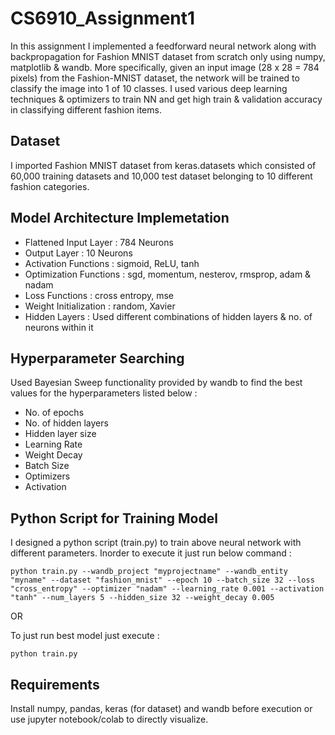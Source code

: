 # CS6910_Assignment1


In this assignment I implemented a feedforward neural network along with backpropagation for Fashion MNIST dataset from scratch only using numpy, matplotlib & wandb. More specifically, given an input image (28 x 28 = 784 pixels) from the Fashion-MNIST dataset, the network will be trained to classify the image into 1 of 10 classes. I used various deep learning techniques & optimizers to train NN and get high train & validation accuracy in classifying different fashion items.

## Dataset

I imported Fashion MNIST dataset from keras.datasets which consisted of 60,000 training datasets and 10,000 test dataset belonging to 10 different fashion categories.

## Model Architecture Implemetation

- Flattened Input Layer : 784 Neurons
- Output Layer : 10 Neurons
- Activation Functions : sigmoid, ReLU, tanh
- Optimization Functions : sgd, momentum, nesterov, rmsprop, adam & nadam
- Loss Functions : cross entropy, mse
- Weight Initialization : random, Xavier
- Hidden Layers : Used different combinations of hidden layers & no. of neurons within it

## Hyperparameter Searching

Used Bayesian Sweep functionality provided by wandb to find the best values for the hyperparameters listed below :
- No. of epochs
- No. of hidden layers
- Hidden layer size
- Learning Rate
- Weight Decay
- Batch Size
- Optimizers
- Activation

## Python Script for Training Model

I designed a python script (train.py) to train above neural network with different parameters. Inorder to execute it just run below command :
```
python train.py --wandb_project "myprojectname" --wandb_entity "myname" --dataset "fashion_mnist" --epoch 10 --batch_size 32 --loss "cross_entropy" --optimizer "nadam" --learning_rate 0.001 --activation "tanh" --num_layers 5 --hidden_size 32 --weight_decay 0.005
```
OR 

To just run best model just execute :
```
python train.py
```

## Requirements

Install numpy, pandas, keras (for dataset) and wandb before execution or use jupyter notebook/colab to directly visualize.





  



